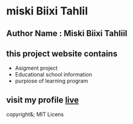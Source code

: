 # miski Biixi Tahlil
## Author Name : Miski Biixi Tahliil
## this project website contains 
* Asigment project 
* Educational school information
* purpiose of learning program 

## visit my profile [live]( https://github.com/mulkiahmed/indivitual_pro/commit/5059faaf14680c3a1a57f58d43684bd4cddf7e9b)

copyright&; MIT Licens